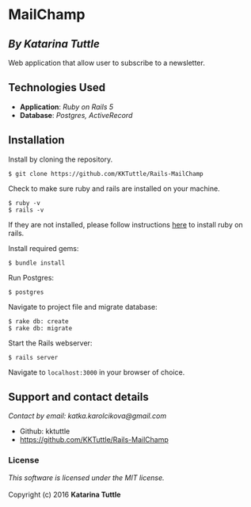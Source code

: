 #  MailChamp
## *By Katarina Tuttle*

Web application that allow user to subscribe to a newsletter.

## Technologies Used

* **Application**: *Ruby on Rails 5*<br>
* **Database**: *Postgres, ActiveRecord*

Installation
------------

Install by cloning the repository.  
```
$ git clone https://github.com/KKTuttle/Rails-MailChamp
```

Check to make sure ruby and rails are installed on your machine.  
```
$ ruby -v
$ rails -v
```
If they are not installed, please follow instructions [here](http://guides.rubyonrails.org/getting_started.html#installing-rails) to install ruby on rails.

Install required gems:
```
$ bundle install
```

Run Postgres:
```
$ postgres
```

Navigate to project file and migrate database:
```
$ rake db: create
$ rake db: migrate
```

Start the Rails webserver:
```
$ rails server
```

Navigate to `localhost:3000` in your browser of choice.

## Support and contact details

_Contact by email: katka.karolcikova@gmail.com_
* Github: kktuttle
* https://github.com/KKTuttle/Rails-MailChamp

###  License

_This software is licensed under the MIT license._<br><br>
Copyright (c) 2016 **Katarina Tuttle**
